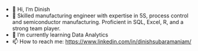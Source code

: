 - 👋 Hi, I’m Dinish
- 🍒 Skilled manufacturing engineer with expertise in 5S, process control and semiconductor manufacturing. Proficient in SQL, Excel, R, and a strong team player.
- 🌱 I’m currently learning Data Analytics
- 📫 How to reach me: https://www.linkedin.com/in/dinishsubaramaniam/

<!---
therealdinish/therealdinish is a ✨ special ✨ repository because its `README.md` (this file) appears on your GitHub profile.
You can click the Preview link to take a look at your changes.
--->
